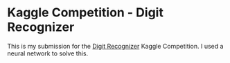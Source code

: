 # Kaggle Competition - Digit Recognizer

This is my submission for the [Digit Recognizer](https://www.kaggle.com/c/digit-recognizer) Kaggle Competition. I used a neural network to solve this.
